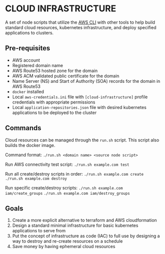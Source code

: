 # CLOUD INFRASTRUCTURE

A set of node scripts that utilize the [AWS CLI](https://aws.amazon.com/cli/) with other tools to help build standard cloud resources, kubernetes infrastructure, and deploy specified applications to clusters.

## Pre-requisites

- AWS account
- Registered domain name
- AWS Route53 hosted zone for the domain
- AWS ACM validated public certificate for the domain
- Name Server (NS) and Start of Authority (SOA) records for the domain in AWS Route53 
- `docker` installed
- Local `aws-credentials.ini` file with `[cloud-infrastructure]` profile credentials with appropriate permissions
- Local `application-repositories.json` file with desired kubernetes applications to be deployed to the cluster

## Commands

Cloud resources can be managed through the `run.sh` script. This script also builds the docker image.

Command format: ```./run.sh <domain name> <source node script>```

Run AWS connectivity test script: ```./run.sh example.com test```

Run all create/destroy scripts in order: 
```./run.sh example.com create```
```./run.sh example.com destroy```

Run specific create/destroy scripts:
```./run.sh example.com iam/create_groups```
```./run.sh example.com iam/destroy_groups```

## Goals

1. Create a more explicit alternative to terraform and AWS cloudformation
2. Design a standard minimal infrastructure for basic kubernetes applications to serve from
3. Put the concept of infrastructure as code (IAC) to full use by designing a way to destroy and re-create resources on a schedule
4. Save money by having ephemeral cloud resources
